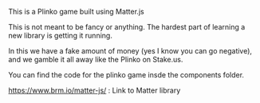 This is a Plinko game built using Matter.js

This is not meant to be fancy or anything. The hardest part of learning a new library is getting it running.

In this we have a fake amount of money (yes I know you can go negative), and we gamble it all away like the Plinko on Stake.us.

You can find the code for the plinko game insde the components folder.

https://www.brm.io/matter-js/ : Link to Matter library
